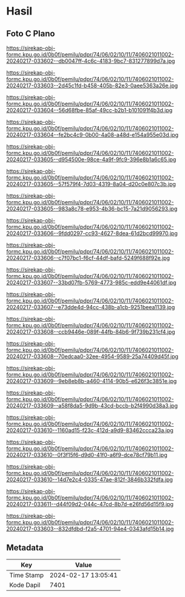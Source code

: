 # Hasil

## Foto C Plano

https://sirekap-obj-formc.kpu.go.id/0b0f/pemilu/pdpr/74/06/02/10/11/7406021011002-20240217-033602--db0047ff-4c6c-4183-9bc7-831277899d7a.jpg

https://sirekap-obj-formc.kpu.go.id/0b0f/pemilu/pdpr/74/06/02/10/11/7406021011002-20240217-033603--2d45c1fd-b458-405b-82e3-0aee5363a26e.jpg

https://sirekap-obj-formc.kpu.go.id/0b0f/pemilu/pdpr/74/06/02/10/11/7406021011002-20240217-033604--56d68fbe-85af-49cc-b2b1-b101091f4b3d.jpg

https://sirekap-obj-formc.kpu.go.id/0b0f/pemilu/pdpr/74/06/02/10/11/7406021011002-20240217-033604--fe2bc4c9-0b00-4a08-a48d-e154a955e03d.jpg

https://sirekap-obj-formc.kpu.go.id/0b0f/pemilu/pdpr/74/06/02/10/11/7406021011002-20240217-033605--d954500e-98ce-4a9f-9fc9-396e8b1a6c65.jpg

https://sirekap-obj-formc.kpu.go.id/0b0f/pemilu/pdpr/74/06/02/10/11/7406021011002-20240217-033605--57f579f4-7d03-4319-8a04-d20c0e807c3b.jpg

https://sirekap-obj-formc.kpu.go.id/0b0f/pemilu/pdpr/74/06/02/10/11/7406021011002-20240217-033605--983a8c78-e953-4b36-bc15-7a21d9056293.jpg

https://sirekap-obj-formc.kpu.go.id/0b0f/pemilu/pdpr/74/06/02/10/11/7406021011002-20240217-033606--9fdd0297-cc93-4627-8dea-61d2bcd99970.jpg

https://sirekap-obj-formc.kpu.go.id/0b0f/pemilu/pdpr/74/06/02/10/11/7406021011002-20240217-033606--c7f07bc1-f6cf-44df-bafd-5249f688f92e.jpg

https://sirekap-obj-formc.kpu.go.id/0b0f/pemilu/pdpr/74/06/02/10/11/7406021011002-20240217-033607--33bd07fb-5769-4773-985c-edd9e44061df.jpg

https://sirekap-obj-formc.kpu.go.id/0b0f/pemilu/pdpr/74/06/02/10/11/7406021011002-20240217-033607--e73dde4d-94cc-438b-a1cb-9251beea1139.jpg

https://sirekap-obj-formc.kpu.go.id/0b0f/pemilu/pdpr/74/06/02/10/11/7406021011002-20240217-033608--ccb9446e-089f-44fb-84b6-9f739b231cf4.jpg

https://sirekap-obj-formc.kpu.go.id/0b0f/pemilu/pdpr/74/06/02/10/11/7406021011002-20240217-033608--70edcaa0-32ee-4954-9589-25a74409d45f.jpg

https://sirekap-obj-formc.kpu.go.id/0b0f/pemilu/pdpr/74/06/02/10/11/7406021011002-20240217-033609--9eb8eb8b-a460-4114-90b5-e626f3c3851e.jpg

https://sirekap-obj-formc.kpu.go.id/0b0f/pemilu/pdpr/74/06/02/10/11/7406021011002-20240217-033609--a58f8da5-9d9b-43cd-bccb-b2f4990d38a3.jpg

https://sirekap-obj-formc.kpu.go.id/0b0f/pemilu/pdpr/74/06/02/10/11/7406021011002-20240217-033610--1160ad15-f23c-412d-a9d9-83462ccca23a.jpg

https://sirekap-obj-formc.kpu.go.id/0b0f/pemilu/pdpr/74/06/02/10/11/7406021011002-20240217-033610--0f3f15f6-d9d0-41f0-a6f9-dce78cf79b11.jpg

https://sirekap-obj-formc.kpu.go.id/0b0f/pemilu/pdpr/74/06/02/10/11/7406021011002-20240217-033610--14d7e2c4-0335-47ae-812f-3846b332fdfa.jpg

https://sirekap-obj-formc.kpu.go.id/0b0f/pemilu/pdpr/74/06/02/10/11/7406021011002-20240217-033611--d44f09d2-044c-47cd-8b7d-e26fd56d15f9.jpg

https://sirekap-obj-formc.kpu.go.id/0b0f/pemilu/pdpr/74/06/02/10/11/7406021011002-20240217-033603--832dfdbd-f2a5-4701-94e4-0343afd15b14.jpg


## Metadata

| Key        | Value               |
| ---------- | ------------------- |
| Time Stamp | 2024-02-17 13:05:41 |
| Kode Dapil | 7401                |



